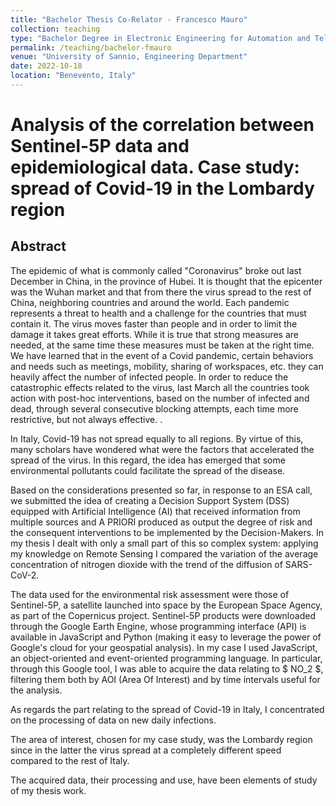 ```yaml
---
title: "Bachelor Thesis Co-Relator - Francesco Mauro"
collection: teaching
type: "Bachelor Degree in Electronic Engineering for Automation and Telecommunications"
permalink: /teaching/bachelor-fmauro
venue: "University of Sannio, Engineering Department"
date: 2022-10-18
location: "Benevento, Italy"
---
```


# Analysis of the correlation between Sentinel-5P data and epidemiological data. Case study: spread of Covid-19 in the Lombardy region

## Abstract

The epidemic of what is commonly called "Coronavirus" broke out last December in China, in the province of Hubei. It is thought that the epicenter was the Wuhan market and that from there the virus spread to the rest of China, neighboring countries and around the world. Each pandemic represents a threat to health and a challenge for the countries that must contain it. The virus moves faster than people and in order to limit the damage it takes great efforts. While it is true that strong measures are needed, at the same time these measures must be taken at the right time. We have learned that in the event of a Covid pandemic, certain behaviors and needs such as meetings, mobility, sharing of workspaces, etc. they can heavily affect the number of infected people. In order to reduce the catastrophic effects related to the virus, last March all the countries took action with post-hoc interventions, based on the number of infected and dead, through several consecutive blocking attempts, each time more restrictive, but not always effective. .

In Italy, Covid-19 has not spread equally to all regions. By virtue of this, many scholars have wondered what were the factors that accelerated the spread of the virus. In this regard, the idea has emerged that some environmental pollutants could facilitate the spread of the disease.

Based on the considerations presented so far, in response to an ESA call, we submitted the idea of ​​creating a Decision Support System (DSS) equipped with Artificial Intelligence (AI) that received information from multiple sources and A PRIORI produced as output the degree of risk and the consequent interventions to be implemented by the Decision-Makers. In my thesis I dealt with only a small part of this so complex system: applying my knowledge on Remote Sensing I compared the variation of the average concentration of nitrogen dioxide with the trend of the diffusion of SARS-CoV-2.

The data used for the environmental risk assessment were those of Sentinel-5P, a satellite launched into space by the European Space Agency, as part of the Copernicus project. Sentinel-5P products were downloaded through the Google Earth Engine, whose programming interface (API) is available in JavaScript and Python (making it easy to leverage the power of Google's cloud for your geospatial analysis). In my case I used JavaScript, an object-oriented and event-oriented programming language. In particular, through this Google tool, I was able to acquire the data relating to $ NO_2 $, filtering them both by AOI (Area Of Interest) and by time intervals useful for the analysis.
 
As regards the part relating to the spread of Covid-19 in Italy, I concentrated on the processing of data on new daily infections.
 
The area of ​​interest, chosen for my case study, was the Lombardy region since in the latter the virus spread at a completely different speed compared to the rest of Italy.
 
The acquired data, their processing and use, have been elements of study of my thesis work.